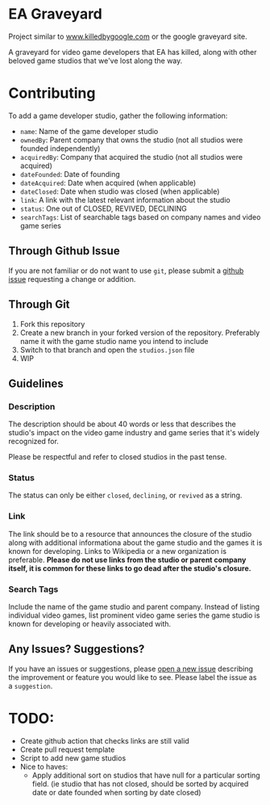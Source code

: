 # EA Graveyard

Project similar to www.killedbygoogle.com or the google graveyard site.

A graveyard for video game developers that EA has killed, along with other beloved game studios that we've lost along the way.

# Contributing

To add a game developer studio, gather the following information:

- `name`: Name of the game developer studio
- `ownedBy`: Parent company that owns the studio (not all studios were founded independently)
- `acquiredBy`: Company that acquired the studio (not all studios were acquired)
- `dateFounded`: Date of founding
- `dateAcquired`: Date when acquired (when applicable)
- `dateClosed`: Date when studio was closed (when applicable)
- `link`: A link with the latest relevant information about the studio
- `status`: One out of CLOSED, REVIVED, DECLINING
- `searchTags`: List of searchable tags based on company names and video game series 

## Through Github Issue

If you are not familiar or do not want to use `git`, please submit a [github issue](https://github.com/Somesingman/ea-graveyard/issues/new) requesting a change or addition.

## Through Git

1. Fork this repository
2. Create a new branch in your forked version of the repository. Preferably name it with the game studio name you intend to include
3. Switch to that branch and open the `studios.json` file
4. WIP

## Guidelines

### Description

The description should be about 40 words or less that describes the studio's impact on the video game industry and game series that it's widely recognized for.

Please be respectful and refer to closed studios in the past tense.

### Status

The status can only be either `closed`, `declining`, or `revived` as a string.

### Link

The link should be to a resource that announces the closure of the studio along with additional informationa about the game studio and the games it is known for developing. Links to Wikipedia or a new organization is preferable. **Please do not use links from the studio or parent company itself, it is common for these links to go dead after the studio's closure.**

### Search Tags

Include the name of the game studio and parent company. Instead of listing individual video games, list prominent video game series the game studio is known for developing or heavily associated with.

## Any Issues? Suggestions?

If you have an issues or suggestions, please [open a new issue](https://github.com/Somesingman/ea-graveyard/issues/new) describing the improvement or feature you would like to see. Please label the issue as a `suggestion`.

# TODO:
- Create github action that checks links are still valid
- Create pull request template
- Script to add new game studios
- Nice to haves:
  - Apply additional sort on studios that have null for a particular sorting field. (ie studio that has not closed, should be sorted by acquired date or date founded when sorting by date closed)